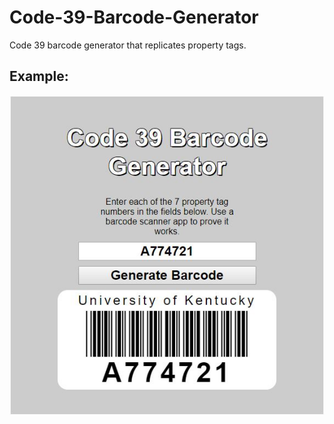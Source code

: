 # Code-39-Barcode-Generator
Code 39 barcode generator that replicates property tags.

## Example:
![Code 39 Barcode Generator Example](https://github.com/npsantini/Code-39-Barcode-Generator/blob/master/barcode-generator-example.jpg "Code 39 Barcode Generator Example")
